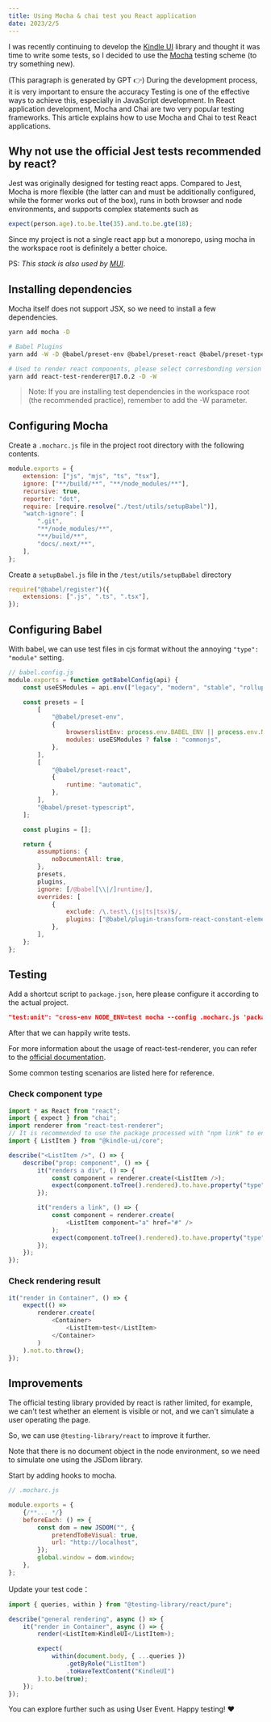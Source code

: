 ```yaml
---
title: Using Mocha & chai test you React application
date: 2023/2/5
---
```


I was recently continuing to develop the [Kindle UI](https://github.com/RiverTwilight/kindle-ui) library and thought it was time to write some tests, so I decided to use the [Mocha](https://mochajs.org/) testing scheme (to try something new).

(This paragraph is generated by GPT 👉) During the development process, it is very important to ensure the accuracy Testing is one of the effective ways to achieve this, especially in JavaScript development. In React application development, Mocha and Chai are two very popular testing frameworks. This article explains how to use Mocha and Chai to test React applications.

## Why not use the official Jest tests recommended by react?

Jest was originally designed for testing react apps. Compared to Jest, Mocha is more flexible (the latter can and must be additionally configured, while the former works out of the box), runs in both browser and node environments, and supports complex statements such as

```js
expect(person.age).to.be.lte(35).and.to.be.gte(18);
```

Since my project is not a single react app but a monorepo, using mocha in the workspace root is definitely a better choice.

PS: *This stack is also used by [MUI](https://github.com/mui/material-ui)*.

## Installing dependencies

Mocha itself does not support JSX, so we need to install a few dependencies.

```bash
yarn add mocha -D

# Babel Plugins
yarn add -W -D @babel/preset-env @babel/preset-react @babel/preset-typescript @babel/register

# Used to render react components, please select corresbonding version which should be same with react.
yarn add react-test-renderer@17.0.2 -D -W
```

> Note: If you are installing test dependencies in the workspace root (the recommended practice), remember to add the -W parameter.

## Configuring Mocha

Create a `.mocharc.js` file in the project root directory with the following contents.

```js
module.exports = {
	extension: ["js", "mjs", "ts", "tsx"],
	ignore: ["**/build/**", "**/node_modules/**"],
	recursive: true,
	reporter: "dot",
	require: [require.resolve("./test/utils/setupBabel")],
	"watch-ignore": [
		".git",
		"**/node_modules/**",
		"**/build/**",
		"docs/.next/**",
	],
};
```

Create a `setupBabel.js` file in the `/test/utils/setupBabel` directory

```js
require("@babel/register")({
	extensions: [".js", ".ts", ".tsx"],
});
```

## Configuring Babel

With babel, we can use test files in cjs format without the annoying `"type": "module"` setting.

```js
// babel.config.js
module.exports = function getBabelConfig(api) {
	const useESModules = api.env(["legacy", "modern", "stable", "rollup"]);

	const presets = [
		[
			"@babel/preset-env",
			{
				browserslistEnv: process.env.BABEL_ENV || process.env.NODE_ENV,
				modules: useESModules ? false : "commonjs",
			},
		],
		[
			"@babel/preset-react",
			{
				runtime: "automatic",
			},
		],
		"@babel/preset-typescript",
	];

	const plugins = [];

	return {
		assumptions: {
			noDocumentAll: true,
		},
		presets,
		plugins,
		ignore: [/@babel[\\|/]runtime/],
		overrides: [
			{
				exclude: /\.test\.(js|ts|tsx)$/,
				plugins: ["@babel/plugin-transform-react-constant-elements"],
			},
		],
	};
};
```

## Testing

Add a shortcut script to `package.json`, here please configure it according to the actual project.

```json
"test:unit": "cross-env NODE_ENV=test mocha --config .mocharc.js 'packages/kindle-ui/**/*.test.{mjs,js,ts,tsx}' 'test/utils/**/*.test.{js,ts,tsx}'"
```

After that we can happily write tests.

For more information about the usage of react-test-renderer, you can refer to the [official documentation](https://reactjs.org/docs/test-renderer.html).

Some common testing scenarios are listed here for reference.

### Check component type

```js
import * as React from "react";
import { expect } from "chai";
import renderer from "react-test-renderer";
// It is recommended to use the package processed with "npm link" to ensure that it is close to the actual scenario.
import { ListItem } from "@kindle-ui/core";

describe("<ListItem />", () => {
	describe("prop: component", () => {
		it("renders a div", () => {
			const component = renderer.create(<ListItem />);
			expect(component.toTree().rendered).to.have.property("type", "div");
		});

		it("renders a link", () => {
			const component = renderer.create(
				<ListItem component="a" href="#" />
			);
			expect(component.toTree().rendered).to.have.property("type", "a");
		});
	});
});
```

### Check rendering result

```js
it("render in Container", () => {
	expect(() =>
		renderer.create(
			<Container>
				<ListItem>test</ListItem>
			</Container>
		)
	).not.to.throw();
});
```

## Improvements

The official testing library provided by react is rather limited, for example, we can't test whether an element is visible or not, and we can't simulate a user operating the page.

So, we can use `@testing-library/react` to improve it further.

Note that there is no document object in the node environment, so we need to simulate one using the JSDom library.

Start by adding hooks to mocha.

```js
// .mocharc.js

module.exports = {
    {/**... */}
	beforeEach: () => {
		const dom = new JSDOM("", {
			pretendToBeVisual: true,
			url: "http://localhost",
		});
		global.window = dom.window;
	},
};
```

Update your test code：

```js
import { queries, within } from "@testing-library/react/pure";

describe("general rendering", async () => {
	it("render in Container", async () => {
		render(<ListItem>KindleUI</ListItem>);

		expect(
			within(document.body, { ...queries })
				.getByRole("ListItem")
				.toHaveTextContent("KindleUI")
		).to.be(true);
	});
});
```

You can explore further such as using User Event. Happy testing! ♥
